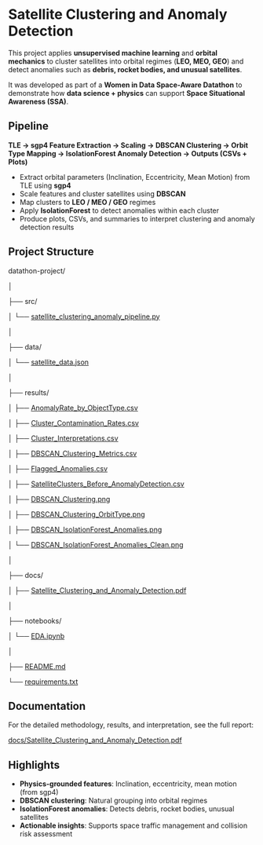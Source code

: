 # Satellite Clustering and Anomaly Detection



This project applies **unsupervised machine learning** and **orbital mechanics** to cluster satellites into orbital regimes (**LEO, MEO, GEO**) and detect anomalies such as **debris, rocket bodies, and unusual satellites**.



It was developed as part of a **Women in Data Space-Aware Datathon** to demonstrate how **data science + physics** can support **Space Situational Awareness (SSA)**.



## Pipeline



**TLE → sgp4 Feature Extraction → Scaling → DBSCAN Clustering → Orbit Type Mapping → IsolationForest Anomaly Detection → Outputs (CSVs + Plots)**



* Extract orbital parameters (Inclination, Eccentricity, Mean Motion) from TLE using **sgp4**
* Scale features and cluster satellites using **DBSCAN**
* Map clusters to **LEO / MEO / GEO** regimes
* Apply **IsolationForest** to detect anomalies within each cluster
* Produce plots, CSVs, and summaries to interpret clustering and anomaly detection results



## Project Structure



datathon-project/

│

├── src/

│ └── [satellite\_clustering\_anomaly\_pipeline.py](src/satellite_clustering_anomaly_pipeline.py)

│

├── data/

│ └── [satellite\_data.json](data/satellite_data.json)

│

├── results/

│ ├── [AnomalyRate\_by\_ObjectType.csv](results/AnomalyRate_by_ObjectType.csv)

│ ├── [Cluster\_Contamination\_Rates.csv](results/Cluster_Contamination_Rates.csv)

│ ├── [Cluster\_Interpretations.csv](results/Cluster_Interpretations.csv)

│ ├── [DBSCAN\_Clustering\_Metrics.csv](results/DBSCAN_Clustering_Metrics.csv)

│ ├── [Flagged\_Anomalies.csv](results/Flagged_Anomalies.csv)

│ ├── [SatelliteClusters\_Before\_AnomalyDetection.csv](results/SatelliteClusters_Before_AnomalyDetection.csv)

│ ├── [DBSCAN\_Clustering.png](results/DBSCAN_Clustering.png)

│ ├── [DBSCAN\_Clustering\_OrbitType.png](results/DBSCAN_Clustering_OrbitType.png)

│ ├── [DBSCAN\_IsolationForest\_Anomalies.png](results/DBSCAN_IsolationForest_Anomalies.png)

│ └── [DBSCAN\_IsolationForest\_Anomalies\_Clean.png](results/DBSCAN_IsolationForest_Anomalies_Clean.png)

│

├── docs/

│ ├── [Satellite\_Clustering\_and\_Anomaly\_Detection.pdf](docs/Satellite%20Clustering%20and%20Anomaly%20Detection.pdf)

│

├── notebooks/

│ └── [EDA.ipynb](notebooks/EDA.ipynb)

│

├── [README.md](README.md)

└── [requirements.txt](requirements.txt)



## Documentation



For the detailed methodology, results, and interpretation, see the full report:



[docs/Satellite\_Clustering\_and\_Anomaly\_Detection.pdf](docs/Satellite%20Clustering%20and%20Anomaly%20Detection.pdf)



## Highlights



* **Physics-grounded features**: Inclination, eccentricity, mean motion (from sgp4)
* **DBSCAN clustering**: Natural grouping into orbital regimes
* **IsolationForest anomalies**: Detects debris, rocket bodies, unusual satellites
* **Actionable insights**: Supports space traffic management and collision risk assessment
